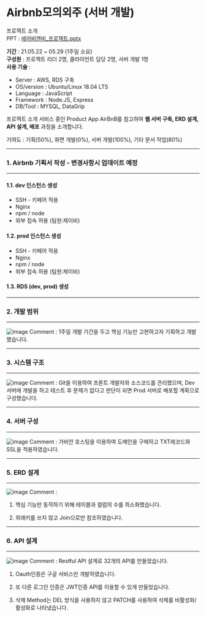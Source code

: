 # Airbnb모의외주 (서버 개발)

프로젝트 소개   
PPT : [에어비앤비_프로젝트.pptx](https://github.com/penclub79/Node/files/8792850/_.pptx)

**기간** : 21.05.22 ~ 05.29 (1주일 소요)   
**구성원** : 프로젝트 리더 2명, 클라이언트 담당 2명, 서버 개발 1명  
**사용 기술** :    
* Server : AWS, RDS 구축   
* OS/version : Ubuntu/Linux 18.04 LTS
* Language : JavaScript
* Framework : Node.JS, Express
* DB/Tool : MYSQL, DataGrip

프로젝트 소개
서비스 중인 Product App AirBnB를 참고하여 **웹 서버 구축, ERD 설계, API 설계, 배포** 과정을 소개합니다.

기여도 : 기획(50%), 화면 개발(0%), 서버 개발(100%), 기타 문서 작업(80%)

---
### 1. Airbnb 기획서 작성 - 변경사항시 업데이트 예정
---

#### 1.1. dev 인스턴스 생성
* SSH - 키페어 적용
* Nginx
* npm / node
* 외부 접속 허용 (팀원:제이비)

#### 1.2. prod 인스턴스 생성
* SSH - 키페어 적용
* Nginx  
* npm / node
* 외부 접속 허용 (팀원:제이비)

#### 1.3. RDS (dev, prod) 생성

---
### 2. 개발 범위
---
![image](https://user-images.githubusercontent.com/40047360/170857473-c8b4cdb8-c6e2-4a8f-842a-e378cf710602.png)
Comment : 1주일 개발 기간을 두고 핵심 기능만 고현하고자 기획하고 개발했습니다.

---
### 3. 시스템 구조
---
![image](https://user-images.githubusercontent.com/40047360/170857528-c2228c2c-1200-4e52-95f7-a9ad07b90795.png)
Comment : Git을 이용하여 프론트 개발자와 소스코드를 관리했으며, Dev 서버에 개발을 하고 테스트 후 문제가 없다고 판단이 되면 Prod 서버로 배포할 계획으로 구성했습니다.

---
### 4. 서버 구성
---
![image](https://user-images.githubusercontent.com/40047360/170857618-6bbc408e-3690-498b-b413-afe51545729d.png)
Comment : 가비안 호스팅을 이용하여 도메인을 구매하고 TXT레코드와 SSL을 적용하였습니다.

---
### 5. ERD 설계
---
![image](https://user-images.githubusercontent.com/40047360/170857665-76264f40-c79b-4f2d-8f07-e5d728cde7f6.png)
Comment :    
1. 핵심 기능만 동작하기 위해 테이블과 컬럼의 수를 최소화했습니다.

2. 외래키를 쓰지 않고 Join으로만 참조하였습니다.

---
### 6. API 설계
---
![image](https://user-images.githubusercontent.com/40047360/170857861-2efc7dba-847c-4f27-bcae-e704d377f6f9.png)
Comment : Restful API 설계로 32개의 API를 만들었습니다.   
1. Oauth인증은 구글 서비스만 개발하였습니다.

2. 또 다른 로그인 인증은 JWT인증 API를 이용할 수 있게 만들었습니다.

3. 삭제 Method는 DEL 방식을 사용하지 않고 PATCH를 사용하여 삭제를 비활성화/활성화로 나타냈습니다.